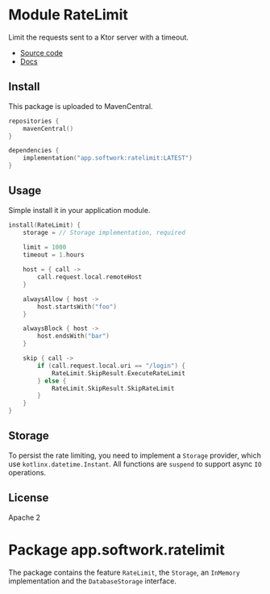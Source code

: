 # Module RateLimit

Limit the requests sent to a Ktor server with a timeout.

- [Source code](https://github.com/hfhbd/RateLimit)
- [Docs](https://ratelimit.softwork.app)

## Install

This package is uploaded to MavenCentral.

````kotlin
repositories {
    mavenCentral()
}

dependencies {
    implementation("app.softwork:ratelimit:LATEST")
}
````

## Usage

Simple install it in your application module.

```kotlin
install(RateLimit) {
    storage = // Storage implementation, required
        
    limit = 1000
    timeout = 1.hours

    host = { call ->
        call.request.local.remoteHost
    }

    alwaysAllow { host ->
        host.startsWith("foo")
    }

    alwaysBlock { host ->
        host.endsWith("bar")
    }

    skip { call ->
        if (call.request.local.uri == "/login") {
            RateLimit.SkipResult.ExecuteRateLimit
        } else {
            RateLimit.SkipResult.SkipRateLimit
        }
    }
}
```

## Storage

To persist the rate limiting, you need to implement a `Storage` provider, which use `kotlinx.datetime.Instant`. 
All functions are `suspend` to support async `IO` operations.

## License

Apache 2

# Package app.softwork.ratelimit

The package contains the feature `RateLimit`, the `Storage`, an `InMemory` implementation and the `DatabaseStorage`
interface. 
